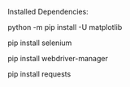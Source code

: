 Installed Dependencies:

python -m pip install -U matplotlib

pip install selenium

pip install webdriver-manager

pip install requests
